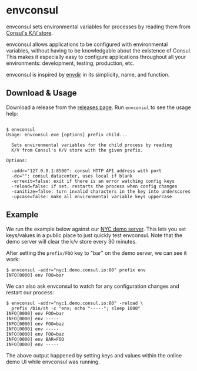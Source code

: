 # envconsul

envconsul sets environmental variables for processes by reading them
from [Consul's K/V store](http://www.consul.io).

envconsul allows applications to be configured with environmental variables,
without having to be knowledgable about the existence of Consul. This makes
it especially easy to configure applications throughout all your
environments: development, testing, production, etc.

envconsul is inspired by [envdir](http://cr.yp.to/daemontools/envdir.html)
in its simplicity, name, and function.

## Download & Usage

Download a release from the
[releases page](#).
Run `envconsul` to see the usage help:

```

$ envconsul
Usage: envconsul.exe [options] prefix child...

  Sets environmental variables for the child process by reading
  K/V from Consul's K/V store with the given prefix.

Options:

  -addr="127.0.0.1:8500": consul HTTP API address with port
  -dc="": consul datacenter, uses local if blank
  -errexit=false: exit if there is an error watching config keys
  -reload=false: if set, restarts the process when config changes
  -sanitize=false: turn invalid characters in the key into underscores
  -upcase=false: make all environmental variable keys uppercase

```

## Example

We run the example below against our
[NYC demo server](http://nyc1.demo.consul.io). This lets you set
keys/values in a public place to just quickly test envconsul. Note
that the demo server will clear the k/v store every 30 minutes.

After setting the `prefix/FOO` key to "bar" on the demo server,
we can see it work:

```
$ envconsul -addr="nyc1.demo.consul.io:80" prefix env
INFO[0000] env FOO=bar
```

We can also ask envconsul to watch for any configuration changes
and restart our process:

```
$ envconsul -addr="nyc1.demo.consul.io:80" -reload \
  prefix /bin/sh -c "env; echo "-----"; sleep 1000"
INFO[0000] env FOO=bar
INFO[0000] env -----
INFO[0000] env FOO=baz
INFO[0000] env -----
INFO[0000] env FOO=baz
INFO[0000] env BAR=FOO
INFO[0000] env -----
```

The above output happened by setting keys and values within
the online demo UI while envconsul was running.
